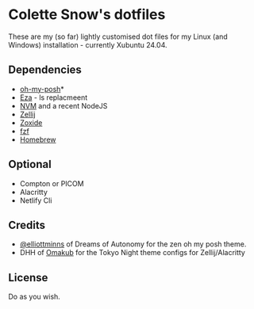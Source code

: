 # Colette Snow's dotfiles

These are my (so far) lightly customised dot files for my Linux (and Windows) installation - currently Xubuntu 24.04.

## Dependencies
* [oh-my-posh](https://github.com/jandedobbeleer/oh-my-posh)*
* [Eza](https://github.com/eza-community/eza) - ls replacmeent
* [NVM](https://github.com/nvm-sh/nvm) and a recent NodeJS
* [Zellij](https://github.com/zellij-org/zellij)
* [Zoxide](https://github.com/ajeetdsouza/zoxide)
* [fzf](https://github.com/junegunn/fzf)
* [Homebrew](https://brew.sh)

## Optional
* Compton or PICOM
* Alacritty
* Netlify Cli

## Credits
* [@elliottminns](https://github.com/elliottminns) of Dreams of Autonomy for the zen oh my posh theme.
* DHH of [Omakub](https://github.com/basecamp/omakub) for the Tokyo Night theme configs for Zellij/Alacritty

## License
Do as you wish.
